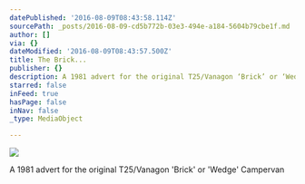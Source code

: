 ```yaml
---
datePublished: '2016-08-09T08:43:58.114Z'
sourcePath: _posts/2016-08-09-cd5b772b-03e3-494e-a184-5604b79cbe1f.md
author: []
via: {}
dateModified: '2016-08-09T08:43:57.500Z'
title: The Brick...
publisher: {}
description: A 1981 advert for the original T25/Vanagon ‘Brick’ or ‘Wedge’ Campervan
starred: false
inFeed: true
hasPage: false
inNav: false
_type: MediaObject

---
```

![](https://the-grid-user-content.s3-us-west-2.amazonaws.com/ccc356c1-e800-4b2c-a723-cad765a636e8.jpg)

A 1981 advert for the original T25/Vanagon 'Brick' or 'Wedge' Campervan